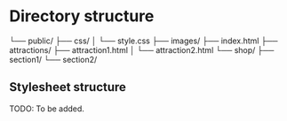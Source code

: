 # Directory structure

└── public/
    ├── css/
    │   └── style.css
    ├── images/
    ├── index.html
    ├── attractions/
        ├── attraction1.html
    │   └── attraction2.html
    └── shop/
        ├── section1/
        └── section2/

## Stylesheet structure

TODO: To be added.
